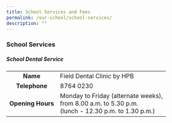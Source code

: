 ```yaml
---
title: School Services and Fees
permalink: /our-school/school-services/
description: ""
---
```

### School Services
##### School Dental Service

| | | 
|:---:|:---| 
|**Name**|Field Dental Clinic by HPB|
| **Telephone** | 8764 0230 |
| **Opening Hours** | Monday to Friday (alternate weeks), <br>from 8.00 a.m. to 5.30 p.m. <br>(lunch - 12.30 p.m. to 1.30 p.m.) |






